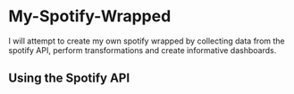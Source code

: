 # My-Spotify-Wrapped
I will attempt to create my own spotify wrapped by collecting data from the spotify API, perform transformations and create informative dashboards.

## Using the Spotify API

